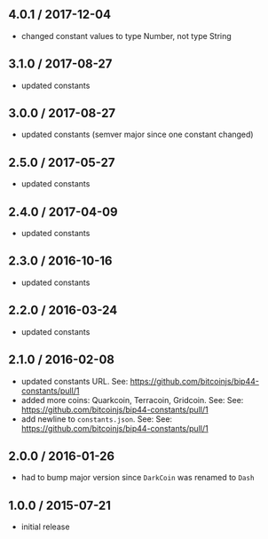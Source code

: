 
4.0.1 / 2017-12-04
------------------
- changed constant values to type Number, not type String

3.1.0 / 2017-08-27
------------------
- updated constants

3.0.0 / 2017-08-27
------------------
- updated constants (semver major since one constant changed)

2.5.0 / 2017-05-27
------------------
- updated constants

2.4.0 / 2017-04-09
------------------
- updated constants

2.3.0 / 2016-10-16
------------------
- updated constants

2.2.0 / 2016-03-24
------------------
- updated constants

2.1.0 / 2016-02-08
------------------
- updated constants URL. See: https://github.com/bitcoinjs/bip44-constants/pull/1
- added more coins: Quarkcoin, Terracoin, Gridcoin. See: See: https://github.com/bitcoinjs/bip44-constants/pull/1
- add newline to `constants.json`. See: See: https://github.com/bitcoinjs/bip44-constants/pull/1

2.0.0 / 2016-01-26
------------------
- had to bump major version since `DarkCoin` was renamed to `Dash`

1.0.0 / 2015-07-21
------------------
- initial release
